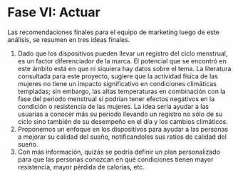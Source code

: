 # Fase VI: Actuar

Las recomendaciones finales para el equipo de marketing luego de este análisis, se resumen en tres ideas finales.

1. Dado que los dispositivos pueden llevar un registro del ciclo menstrual, es un factor diferenciador de la marca. El potencial que se encontró en este ámbito está en que ni siquiera hay datos sobre el tema. La literatura consultada para este proyecto, sugiere que la actividad física de las mujeres no tiene un impacto significativo en condiciones climáticas templadas; sin embargo, las altas temperaturas en combinación con la fase del periodo menstrual sí podrían tener efectos negativos en la condición o resistencia de las mujeres. La idea sería ayudar a las usuarias a conocer más su periodo llevando un registro no sólo de su ciclo sino también de su desempeño en el día y los cambios climáticos.
2. Proponemos un enfoque en los dispositivos para ayudar a las personas a mejorar su calidad del sueño, notificandoles sus ratios de calidad del sueño.
3. Con más información, quizás se podría definir un plan personalizado para que las personas conozcan en qué condiciones tienen mayor resistencia, mayor pérdida de calorías, etc. 


